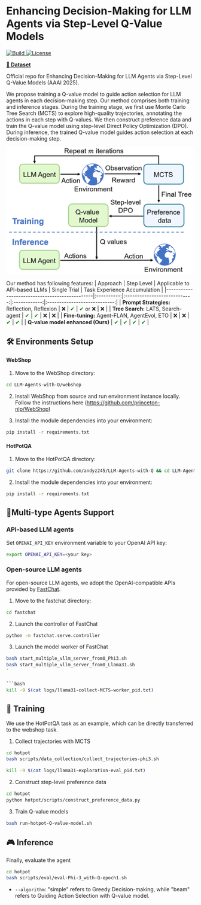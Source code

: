 # Enhancing Decision-Making for LLM Agents via Step-Level Q-Value Models

<p>
    <a href="https://www.python.org/">
        <img alt="Build" src="https://img.shields.io/badge/Python-3.9+-1f425f.svg?color=purple">
    </a>
    <a href="https://copyright.illinois.edu/">
        <img alt="License" src="https://img.shields.io/badge/License-MIT-blue">
    </a>
</p>

[**🤗 Dataset**]() 


Official repo for Enhancing Decision-Making for LLM Agents via Step-Level Q-Value Models (AAAI 2025).

We propose training a Q-value model to guide action selection for LLM agents in each decision-making step.
Our method comprises both training and inference stages. During the training stage, we first use Monte Carlo Tree Search (MCTS) to explore high-quality trajectories, annotating the actions in each step with Q-values. We then construct preference data and train the Q-value model using step-level Direct Policy Optimization (DPO). During inference, the trained Q-value model guides action selection at each decision-making step.


<p align="center">
<img src=assets/architecture.png width=700/>
</p>




Our method has following features:
| Approach                                      | Step Level | Applicable to API-based LLMs | Single Trial | Task Experience Accumulation |
|-----------------------------------------------|:----------:|:----------------------------:|:------------:|:----------------------------:|
| **Prompt Strategies:** Reflection, Reflexion  | ❌         | <span style="color:green;">✔</span> | <span style="color:green;">✔</span> or ❌ | ❌ |
| **Tree Search:** LATS, Search-agent           | <span style="color:green;">✔</span> | <span style="color:green;">✔</span> | ❌ | ❌ |
| **Fine-tuning:** Agent-FLAN, AgentEvol, ETO   | ❌         | ❌                            | <span style="color:green;">✔</span> | <span style="color:green;">✔</span> |
| **Q-value model enhanced (Ours)**             | <span style="color:green;">✔</span> | <span style="color:green;">✔</span> | <span style="color:green;">✔</span> | <span style="color:green;">✔</span> |






## 🛠️ Environments Setup
#### WebShop


1. Move to the WebShop directory:
```bash
cd LLM-Agents-with-Q/webshop
```

2. Install WebShop from source and run environment instance locally. Follow the instructions here (https://github.com/princeton-nlp/WebShop)

3. Install the module dependencies into your environment:
```bash
pip install -r requirements.txt
```
#### HotPotQA

1. Move to the HotPotQA directory:
```bash
git clone https://github.com/andyz245/LLM-Agents-with-Q && cd LLM-Agents-with-Q/hotpot
```

2. Install the module dependencies into your environment:
```bash
pip install -r requirements.txt
```



## 🎎Multi-type Agents Support
### API-based LLM agents
Set `OPENAI_API_KEY` environment variable to your OpenAI API key:
```bash
export OPENAI_API_KEY=<your key>
```


### Open-source LLM agents
For open-source LLM agents, we adopt the OpenAI-compatible APIs provided by [FastChat](https://github.com/lm-sys/FastChat).

1. Move to the fastchat directory:
```bash
cd fastchat
```

2. Launch the controller of FastChat
```bash
python -m fastchat.serve.controller
```

3. Launch the model worker of FastChat
```bash
bash start_multiple_vllm_server_from0_Phi3.sh
bash start_multiple_vllm_server_from0_Llama31.sh
`

```bash
kill -9 $(cat logs/llama31-collect-MCTS-worker_pid.txt)
```




## 🚀 Training
We use the HotPotQA task as an example, which can be directly transferred to the webshop task.    
1. Collect trajectories with MCTS

```bash
cd hotpot
bash scripts/data_collection/collect_trajectories-phi3.sh
```


```bash
kill -9 $(cat logs/llama31-exploration-eval_pid.txt)
```



2. Construct step-level preference data

```bash
cd hotpot
python hotpot/scripts/construct_preference_data.py
```

3. Train Q-value models

```bash
bash run-hotpot-Q-value-model.sh
```


## 🎮 Inference



Finally, evaluate the agent
```bash
cd hotpot
bash scripts/eval/eval-Phi-3_with-Q-epoch1.sh
```
- ``--algorithm``: "simple" refers to Greedy Decision-making, while "beam" refers to Guiding Action Selection with Q-value model.
